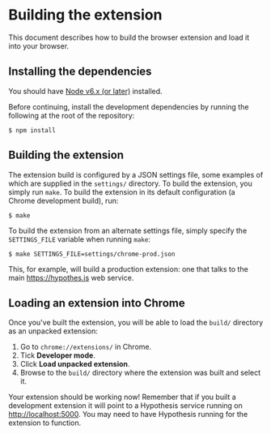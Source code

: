 Building the extension
======================

This document describes how to build the browser extension and load it into your
browser.

Installing the dependencies
---------------------------

You should have [Node v6.x (or later)][node] installed.

Before continuing, install the development dependencies by running the following
at the root of the repository:

    $ npm install

[node]: https://nodejs.org/en/download/

Building the extension
----------------------

The extension build is configured by a JSON settings file, some examples of
which are supplied in the `settings/` directory. To build the extension, you
simply run `make`. To build the extension in its default configuration (a Chrome
development build), run:

    $ make

To build the extension from an alternate settings file, simply specify the
`SETTINGS_FILE` variable when running `make`:

    $ make SETTINGS_FILE=settings/chrome-prod.json

This, for example, will build a production extension: one that talks to the main
<https://hypothes.is> web service.

Loading an extension into Chrome
--------------------------------

Once you've built the extension, you will be able to load the `build/` directory
as an unpacked extension:

1.  Go to `chrome://extensions/` in Chrome.
2.  Tick **Developer mode**.
3.  Click **Load unpacked extension**.
4.  Browse to the `build/` directory where the extension was built and select it.

Your extension should be working now! Remember that if you built a development
extension it will point to a Hypothesis service running on
<http://localhost:5000>. You may need to have Hypothesis running for the
extension to function.
